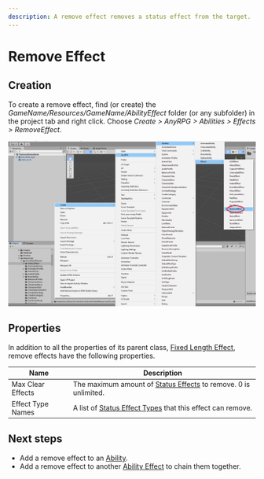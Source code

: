 ```yaml
---
description: A remove effect removes a status effect from the target.
---
```


# Remove Effect

## Creation

To create a remove effect, find (or create) the _GameName/Resources/GameName/AbilityEffect_ folder (or any subfolder) in the project tab and right click.  Choose _Create > AnyRPG > Abilities > Effects > RemoveEffect_.

![](<../../.gitbook/assets/image (2) (1).png>)

## Properties

In addition to all the properties of its parent class, [Fixed Length Effect](./#fixed-length-effect-properties), remove effects have the following properties.

| Name              | Description                                                                            |
| ----------------- | -------------------------------------------------------------------------------------- |
| Max Clear Effects | The maximum amount of [Status Effects](status-effect.md) to remove. 0 is unlimited.    |
| Effect Type Names | A list of [Status Effect Types](../status-effect-type.md) that this effect can remove. |

## Next steps

* Add a remove effect to an [Ability](../abilities/).
* Add a remove effect to another [Ability Effect](./) to chain them together.
